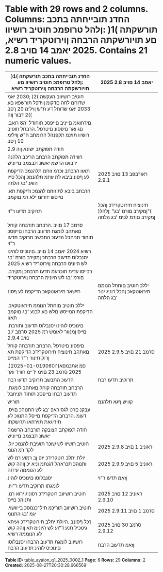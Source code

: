 # Table with 29 rows and 2 columns. Columns: החדנ תובייחתה בתכב תורשקתה )1( :ןלהל טרופמכ חוטיב רושיוו םע תויורשקתה הרבחה ןוירוטקריד רשיא, 2025 יאמב 14 םויב 2.8. Contains 21 numeric values.

| החדנ תובייחתה בתכב תורשקתה )1( :ןלהל טרופמכ חוטיב רושיוו םע תויורשקתה הרבחה ןוירוטקריד רשיא | 2025 יאמב 14 םויב 2.8 |
|---|---|
| חוטיב רושיווב העקשה )2( ;2030 יאמ שדוחמ לחה םדקומ ןוידפל תורשפא םע 2033 יאמ שדוחל דע ח"ש ןוילימ 20 ךסב )2 דבור ןוה( |  |
| .םידחואמ םייניב םייפסכ תוחודל 'ה8 רואב םג ואר םיפסונ םיטרפל .הרבחל חוטיב רושיוו תוינמ תקפנהל הרומתב ח"ש ןוילימ 10 ךסב |  |
| חודה תפוקתב ישונא ןוה 2.9 |  |
| חווידה תפוקתב הרבחב הריכב הלהנה ידבועו הרשמ יאשונ תבצמב םייוניש |  |
| תאזו הרבחב זכרמ זוחמ תלהנמכ הדיקפת לע ףסונ ביבא לת זוחמ תלהנמכ ןהכל סייו הואנ 'בג הלחה | 2025 ראורבפב 13 םויב 2.9.1 |
| .הרבחב ביבא לת זוחמ להנמכ ודיקפת תא םייסש יחרזמ ילא רמ םוקמב |  |
| תרוקיב תדעו ר"וי | תינוציח תירוטקרידכ ןהכל )"ןמקירב םורמ 'בג" :ןלהל( ןמקירב םורמ לכימ 'בג הלחה | 2025 סרמב 2 םויב 2.9.2 |
| סרמב 17 םויב .הרבחב תורבחה קוחל םאתהב לומגת תדעוב הרבחו םייפסכ תוחוד תניחבל הדעוכ התבשב תרוקיב תדעו ר"וי |  |
| רשיא 2024 יאמב 14 םויב .םינוכיס לוהינו יסנבלוס תדעוב הרבחכ ןמקירב םורמ 'בג לש היונימ הרבחה ןוירוטריד רשיא 2025 |  |
| .רבייסו עדימ תוכרעמ תדעו תרבחכ ןמקירב םורמ 'בג לש היונימ הרבחה ןוירוטקריד |  |
| תישאר תיראוטקאכ הדיקפת לע ףסונ | יללכ חוטיב םוחתל הנוממ תיראוטקאכ ןהכל רוניג ינור 'בג הלחה | 2025 סרמב 8 םויב 2.9.3 |
| .יללכ חוטיב םוחתל הנוממ תיראוטקאכ הדיקפת המייסש םלש םע לבנע 'בג םוקמב תאזו |  |
| .םינוכיס לוהינו יסנבלוס תדעוב ותורבח םייס ןמנזור לאומש רמ 2025 סרמב 17 םויב 2.9.4 |  |
| םיפסונ םיטרפל .הרבחב תורבחה קוחל םאתהב תינוציח תירוטקרידכ הדיקפת תא ןרוק תינור ר"ד המייס | 2025 סרמב 21 םויב 2.9.5 |
| .)2025-01-019060:'סמ אתכמסא( 2025 סרמב 23 םוימ ידיימ חוויד ואר |  |
| הדעוכ התבשב תרוקיב תדעו רבח | תרוקיב תדעו רבח | ינוציח רוטקרידכ ןהכל רקוצ לאלצב רמ לחה | 2025 לירפאב 1 םויב 2.9.6 |
| .הרבחב תורבחה קוחל םאתהב לומגת תדעוב רבחו םייפסכ תוחוד תניחבל |  |
| תוריש | קוויש ףגא תלהנמ | תיל"כנמס דיקפתב תנהכמה | לגס ראפ לעי 'בג העידוה | חווידה ךיראת רחאל | 2025 טסוגואב 10 םויב 2.9.7 |
| .עבקנ םרט לגס ראפ 'בג לש התנוהכ םויס דעומ .הרבחב הדיקפת םייסל התנווכ לע תידיגאת תוירחאו תרושקתו |  |
| חודה תפוקתב הצובקה תורבחב הרשמה יאשונ תבצמב םייוניש |  |
| .חוטיב רושיוו לש שוכר תועיבת להנמכ יול לקד רמ הנומ | 2025 ראוניב 1 םויב 2.9.8 |
| יולת יתלב רוטקרידכ יזפ ןב רמוע רמ לש ותנוהכ תכראהל דגנתמ וניא יכ ןוהה קוש לע הנוממה עידוה | 2025 ראוניב 5 םויב 2.9.9 |
| יסנבלוסו םינוכיס לוהינ | ןזאמ תדעו ר"וי | תועקשה תדעוב רבח יזפ ןב רמוע רמ .םינש 3 תב תפוקת ךשמל תאזו חוטיב רושיווב |
| .לומגתו תרוקיב תדעו ר"ויו |  |
| .חוטיב רושיווב רוטקרידכ רסוניג ירוא רמ ותנוהכ םייס | 2025 ראוניב 12 םויב 2.9.10 |
| .חוטיב רושיווב תוריכמ תיל"כנמסכ בייוושוי יגמ 'בג התנומ | 2025 סרמב 1 םויב 2.9.11 |
| ךכל ףסונב .היולת יתלב תירוטקרידכ זעיחא גיטכיל תנע ד"וע לש היונימ תא ןוהה קוש לע הנוממה רשיא | 2025 סרמב 30 םויב 2.9.12 |
| רושיווב לומגת תדעוב הרבחו יסנבלוסו םינוכיס לוהינ תדעוב הרבח | ןזאמ תדעוב הרבח | תרוקיב תדעוב הרבח גניטכיל תנע ד"וע |

**Table ID:** table_ayalon_q1_2025_0002_1
**Page:** 6
**Rows:** 29
**Columns:** 2
**Created:** 2025-08-27T20:30:28.666569
